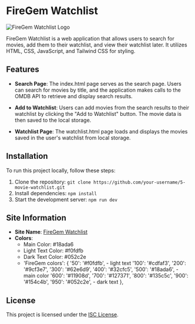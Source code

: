 # FireGem Watchlist

![FireGem Watchlist Logo](https://i.ibb.co/MN3C9xH/logo.png)

FireGem Watchlist is a web application that allows users to search for movies, add them to their watchlist, and view their watchlist later. It utilizes HTML, CSS, JavaScript, and Tailwind CSS for styling.

## Features

- **Search Page**: The index.html page serves as the search page. Users can search for movies by title, and the application makes calls to the OMDB API to retrieve and display search results.
- **Add to Watchlist**: Users can add movies from the search results to their watchlist by clicking the "Add to Watchlist" button. The movie data is then saved to the local storage.

- **Watchlist Page**: The watchlist.html page loads and displays the movies saved in the user's watchlist from local storage.

## Installation

To run this project locally, follow these steps:

1. Clone the repository: `git clone https://github.com/your-username/5-movie-watchlist.git`
2. Install dependencies: `npm install`
3. Start the development server: `npm run dev`

## Site Information

- **Site Name**: [FireGem Watchlist](https://fgwl.io)
- **Colors**:
  - Main Color: #18ada6
  - Light Text Color: #f0fdfb
  - Dark Text Color: #052c2e
  - 'FireGem colors': {
    '50': '#f0fdfb', - light text
    '100': '#cdfaf3',
    '200': '#9cf3e7',
    '300': '#62e6d9',
    '400': '#32cfc5',
    '500': '#18ada6', - main color
    '600': '#11908d',
    '700': '#127371',
    '800': '#135c5c',
    '900': '#154c4b',
    '950': '#052c2e', - dark text
    },

## License

This project is licensed under the [ISC License](LICENSE).
